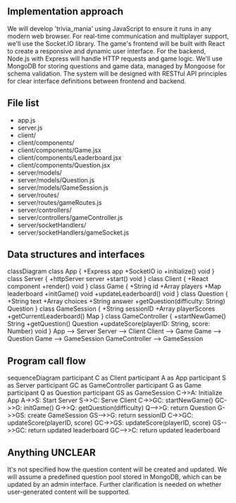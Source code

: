 ## Implementation approach

We will develop 'trivia_mania' using JavaScript to ensure it runs in any modern web browser. For real-time communication and multiplayer support, we'll use the Socket.IO library. The game's frontend will be built with React to create a responsive and dynamic user interface. For the backend, Node.js with Express will handle HTTP requests and game logic. We'll use MongoDB for storing questions and game data, managed by Mongoose for schema validation. The system will be designed with RESTful API principles for clear interface definitions between frontend and backend.

## File list

- app.js
- server.js
- client/
- client/components/
- client/components/Game.jsx
- client/components/Leaderboard.jsx
- client/components/Question.jsx
- server/models/
- server/models/Question.js
- server/models/GameSession.js
- server/routes/
- server/routes/gameRoutes.js
- server/controllers/
- server/controllers/gameController.js
- server/socketHandlers/
- server/socketHandlers/gameSocket.js

## Data structures and interfaces

classDiagram
    class App {
        +Express app
        +SocketIO io
        +initialize() void
    }
    class Server {
        +httpServer server
        +start() void
    }
    class Client {
        +React component
        +render() void
    }
    class Game {
        +String id
        +Array players
        +Map leaderboard
        +initGame() void
        +updateLeaderboard() void
    }
    class Question {
        +String text
        +Array choices
        +String answer
        +getQuestion(difficulty: String) Question
    }
    class GameSession {
        +String sessionID
        +Array playerScores
        +getCurrentLeaderboard() Map
    }
    class GameController {
        +startNewGame() String
        +getQuestion() Question
        +updateScore(playerID: String, score: Number) void
    }
    App --> Server
    Server --> Client
    Client --> Game
    Game --> Question
    Game --> GameSession
    GameController --> GameSession

## Program call flow

sequenceDiagram
    participant C as Client
    participant A as App
    participant S as Server
    participant GC as GameController
    participant G as Game
    participant Q as Question
    participant GS as GameSession
    C->>A: Initialize App
    A->>S: Start Server
    S->>C: Serve Client
    C->>GC: startNewGame()
    GC->>G: initGame()
    G->>Q: getQuestion(difficulty)
    Q-->>G: return Question
    G->>GS: create GameSession
    GS-->>G: return sessionID
    C->>GC: updateScore(playerID, score)
    GC->>GS: updateScore(playerID, score)
    GS-->>GC: return updated leaderboard
    GC-->>C: return updated leaderboard

## Anything UNCLEAR

It's not specified how the question content will be created and updated. We will assume a predefined question pool stored in MongoDB, which can be updated by an admin interface. Further clarification is needed on whether user-generated content will be supported.


